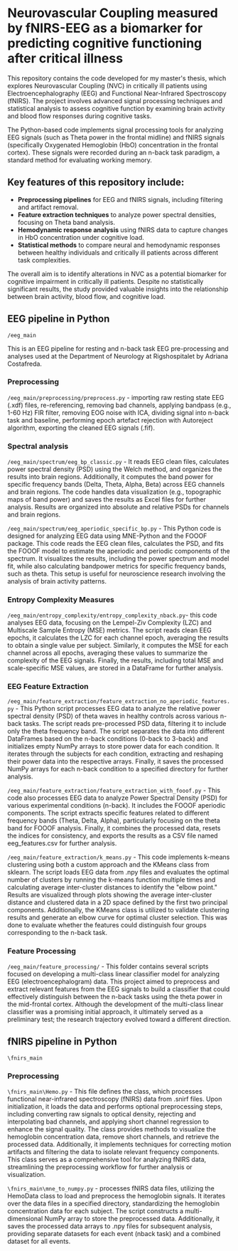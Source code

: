 # Neurovascular Coupling measured by fNIRS-EEG as a biomarker for predicting cognitive functioning after critical illness

This repository contains the code developed for my master's thesis, which explores Neurovascular Coupling (NVC) in critically ill patients using Electroencephalography (EEG) 
and Functional Near-Infrared Spectroscopy (fNIRS). The project involves advanced signal processing techniques and statistical analysis to assess cognitive function by examining 
brain activity and blood flow responses during cognitive tasks.

The Python-based code implements signal processing tools for analyzing EEG signals (such as Theta power in the frontal midline) and fNIRS signals (specifically Oxygenated Hemoglobin 
(HbO) concentration in the frontal cortex). These signals were recorded during an n-back task paradigm, a standard method for evaluating working memory.

## Key features of this repository include:

- **Preprocessing pipelines** for EEG and fNIRS signals, including filtering and artifact removal.
- **Feature extraction techniques** to analyze power spectral densities, focusing on Theta band analysis.
- **Hemodynamic response analysis** using fNIRS data to capture changes in HbO concentration under cognitive load.
- **Statistical methods** to compare neural and hemodynamic responses between healthy individuals and critically ill patients across different task complexities.

The overall aim is to identify alterations in NVC as a potential biomarker for cognitive impairment in critically ill patients. Despite no statistically significant results,
the study provided valuable insights into the relationship between brain activity, blood flow, and cognitive load.

## EEG pipeline in Python

`/eeg_main`

This is an EEG pipeline for resting and n-back task EEG pre-processing and analyses used at the Department of Neurology at Rigshospitalet by Adriana Costafreda. 

### Preprocessing

`/eeg_main/preprocessing/preprocess.py` - importing raw resting state EEG (.xdf) files, re-referencing, removing bad channels, applying bandpass (e.g., 1-60 Hz) FIR filter, removing EOG noise with ICA, dividing signal into n-back task and baseline, performing epoch artefact rejection with Autoreject algorithm, exporting the cleaned EEG signals (.fif).

### Spectral analysis

`/eeg_main/spectrum/eeg_bp_classic.py` - It reads EEG clean files, calculates power spectral density (PSD) using the Welch method, and organizes the results into brain regions. Additionally, it computes the band power for specific frequency bands (Delta, Theta, Alpha, Beta) across EEG channels and brain regions. The code handles data visualization (e.g., topographic maps of band power) and saves the results as Excel files for further analysis. Results are organized into absolute and relative PSDs for channels and brain regions.

`/eeg_main/spectrum/eeg_aperiodic_specific_bp.py` - This Python code is designed for analyzing EEG data using MNE-Python and the FOOOF package. This code reads the EEG clean files, calculates the PSD, and fits the FOOOF model to estimate the aperiodic and periodic components of the spectrum. It visualizes the results, including the power spectrum and model fit, while also calculating bandpower metrics for specific frequency bands, such as theta. This setup is useful for neuroscience research involving the analysis of brain activity patterns.

### Entropy Complexity Measures 

`/eeg_main/entropy_complexity/entropy_complexity_nback.py`- this code analyses EEG data, focusing on the Lempel-Ziv Complexity (LZC) and Multiscale Sample Entropy (MSE) metrics. The script reads clean EEG epochs, it calculates the LZC for each channel epoch, averaging the results to obtain a single value per subject. Similarly, it computes the MSE for each channel across all epochs, averaging these values to summarize the complexity of the EEG signals. Finally, the results, including total MSE and scale-specific MSE values, are stored in a DataFrame for further analysis.

### EEG Feature Extraction

`/eeg_main/feature_extraction/feature_extraction_no_aperiodic_features.py` - This Python script processes EEG data to analyze the relative power spectral density (PSD) of theta waves in healthy controls across various n-back tasks. The script reads pre-processed PSD data, filtering it to include only the theta frequency band. The script separates the data into different DataFrames based on the n-back conditions (0-back to 3-back) and initializes empty NumPy arrays to store power data for each condition. It iterates through the subjects for each condition, extracting and reshaping their power data into the respective arrays. Finally, it saves the processed NumPy arrays for each n-back condition to a specified directory for further analysis.

`/eeg_main/feature_extraction/feature_extraction_with_fooof.py` - This code also processes EEG data to analyze Power Spectral Density (PSD) for various experimental conditions (n-back). It includes the FOOOF aperiodic components. The script extracts specific features related to different frequency bands (Theta, Delta, Alpha), particularly focusing on the theta band for FOOOF analysis. Finally, it combines the processed data, resets the indices for consistency, and exports the results as a CSV file named eeg_features.csv for further analysis.

`/eeg_main/feature_extraction/k_means.py` - This code implements k-means clustering using both a custom approach and the KMeans class from sklearn. The script loads EEG data from .npy files and evaluates the optimal number of clusters by running the k-means function multiple times and calculating average inter-cluster distances to identify the "elbow point." Results are visualized through plots showing the average inter-cluster distance and clustered data in a 2D space defined by the first two principal components. Additionally, the KMeans class is utilized to validate clustering results and generate an elbow curve for optimal cluster selection. This was done to evaluate whether the features could distinguish four groups corresponding to the n-back task. 

### Feature Processing 

`/eeg_main/feature_processing/` - This folder contains several scripts focused on developing a multi-class linear classifier model for analyzing EEG (electroencephalogram) data. This project aimed to preprocess and extract relevant features from the EEG signals to build a classifier that could effectively distinguish between the n-back tasks using the theta power in the mid-frontal cortex. Although the development of the multi-class linear classifier was a promising initial approach, it ultimately served as a preliminary test; the research trajectory evolved toward a different direction. 


## fNIRS pipeline in Python

`\fnirs_main`

### Preprocessing

`\fnirs_main\Hemo.py` - This file defines the class, which processes functional near-infrared spectroscopy (fNIRS) data from .snirf files. Upon initialization, it loads the data and performs optional preprocessing steps, including converting raw signals to optical density, rejecting and interpolating bad channels, and applying short channel regression to enhance the signal quality. The class provides methods to visualize the hemoglobin concentration data, remove short channels, and retrieve the processed data. Additionally, it implements techniques for correcting motion artifacts and filtering the data to isolate relevant frequency components. This class serves as a comprehensive tool for analyzing fNIRS data, streamlining the preprocessing workflow for further analysis or visualization.

`\fnirs_main\mne_to_numpy.py` - processes fNIRS data files, utilizing the HemoData class to load and preprocess the hemoglobin signals. It iterates over the data files in a specified directory, standardizing the hemoglobin concentration data for each subject. The script constructs a multi-dimensional NumPy array to store the preprocessed data. Additionally, it saves the processed data arrays to .npy files for subsequent analysis, providing separate datasets for each event (nback task) and a combined dataset for all events.













